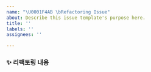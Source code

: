 ```yaml
---
name: "\U0001F4AB \bRefactoring Issue"
about: Describe this issue template's purpose here.
title: ''
labels: ''
assignees: ''

---
```


### ✨ 리팩토링 내용
